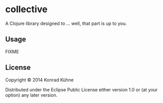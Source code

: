 # collective

A Clojure library designed to ... well, that part is up to you.

## Usage

FIXME

## License

Copyright © 2014 Konrad Kühne

Distributed under the Eclipse Public License either version 1.0 or (at
your option) any later version.
